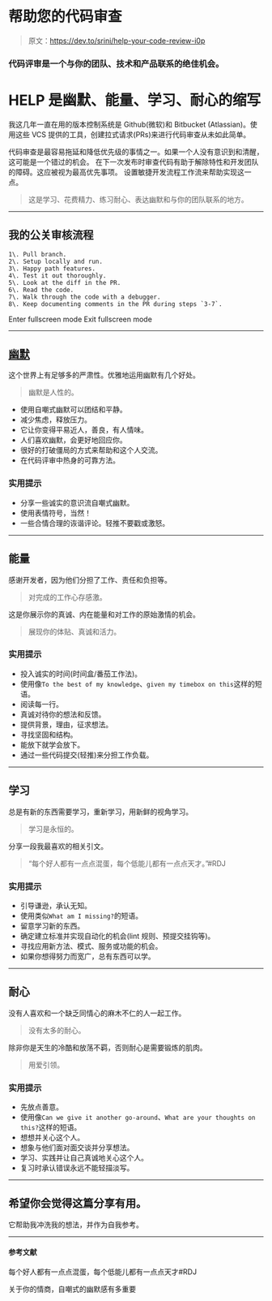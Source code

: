 # 帮助您的代码审查

> 原文：<https://dev.to/srini/help-your-code-review-i0p>

### 代码评审是一个与你的团队、技术和产品联系的绝佳机会。

# HELP 是幽默、能量、学习、耐心的缩写

我这几年一直在用的版本控制系统是 Github(微软)和 Bitbucket (Atlassian)。使用这些 VCS 提供的工具，创建拉式请求(PRs)来进行代码审查从未如此简单。

代码审查是最容易拖延和降低优先级的事情之一。如果一个人没有意识到和清醒，这可能是一个错过的机会。
在下一次发布时审查代码有助于解除特性和开发团队的障碍。这应被视为最高优先事项。
设置敏捷开发流程工作流来帮助实现这一点。

> 这是学习、花费精力、练习耐心、表达幽默和与你的团队联系的地方。

* * *

## 我的公关审核流程

```
1\. Pull branch.
2\. Setup locally and run.
3\. Happy path features.
4\. Test it out thoroughly.
5\. Look at the diff in the PR.
6\. Read the code.
7\. Walk through the code with a debugger.
8\. Keep documenting comments in the PR during steps `3-7`. 
```

Enter fullscreen mode Exit fullscreen mode

* * *

## [幽默](#humor)

这个世界上有足够多的严肃性。优雅地运用幽默有几个好处。

> 幽默是人性的。

*   使用自嘲式幽默可以团结和平静。
*   减少焦虑，释放压力。
*   它让你变得平易近人，善良，有人情味。
*   人们喜欢幽默，会更好地回应你。
*   很好的打破僵局的方式来帮助和这个人交流。
*   在代码评审中热身的可靠方法。

### 实用提示

*   分享一些诚实的意识流自嘲式幽默。
*   使用表情符号，当然！
*   一些合情合理的诙谐评论。轻推不要戳或激怒。

* * *

## 能量

感谢开发者，因为他们分担了工作、责任和负担等。

> 对完成的工作心存感激。

这是你展示你的真诚、内在能量和对工作的原始激情的机会。

> 展现你的体贴、真诚和活力。

### 实用提示

*   投入诚实的时间(时间盒/番茄工作法)。
*   使用像`To the best of my knowledge`、`given my timebox on this`这样的短语。
*   阅读每一行。
*   真诚对待你的想法和反馈。
*   提供背景，理由，征求想法。
*   寻找坚固和结构。
*   能放下就学会放下。
*   通过一些代码提交(轻推)来分担工作负载。

* * *

## 学习

总是有新的东西需要学习，重新学习，用新鲜的视角学习。

> 学习是永恒的。

分享一段我最喜欢的相关引文。

> “每个好人都有一点点混蛋，每个低能儿都有一点点天才。”#RDJ

### 实用提示

*   引导谦逊，承认无知。
*   使用类似`What am I missing?`的短语。
*   留意学习新的东西。
*   确定建立标准并实现自动化的机会(lint 规则、预提交挂钩等)。
*   寻找应用新方法、模式、服务或功能的机会。
*   如果你想得努力而宽广，总有东西可以学。

* * *

## 耐心

没有人喜欢和一个缺乏同情心的麻木不仁的人一起工作。

> 没有太多的耐心。

除非你是天生的冷酷和放荡不羁，否则耐心是需要锻炼的肌肉。

> 用爱引领。

### 实用提示

*   先放点善意。
*   使用像`Can we give it another go-around`、`What are your thoughts on this?`这样的短语。
*   想想并关心这个人。
*   想象与他们面对面交谈并分享想法。
*   学习、实践并让自己真诚地关心这个人。
*   复习时承认错误永远不能轻描淡写。

* * *

## 希望你会觉得这篇分享有用。

它帮助我冲洗我的想法，并作为自我参考。

* * *

#### 参考文献

每个好人都有一点点混蛋，每个低能儿都有一点点天才#RDJ

关于你的情商，自嘲式的幽默感有多重要